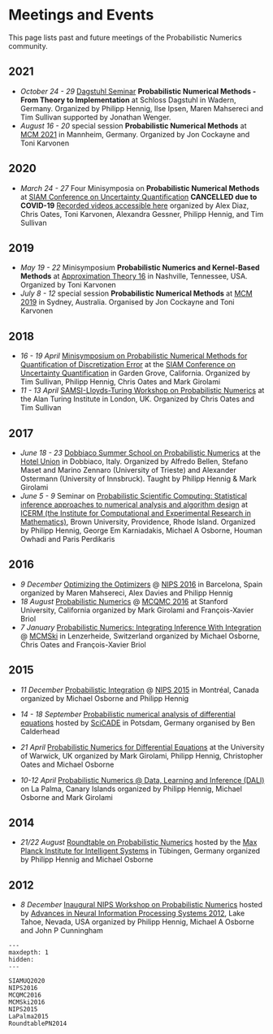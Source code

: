 # Meetings and Events

This page lists past and future meetings of the Probabilistic Numerics
community.

## 2021
* *October 24 - 29*
  [Dagstuhl Seminar](https://www.dagstuhl.de/en/program/calendar/semhp/?semnr=21432) **Probabilistic Numerical Methods - From Theory to Implementation** at Schloss Dagstuhl in Wadern, Germany. Organized by Philipp Hennig, Ilse Ipsen, Maren Mahsereci and Tim Sullivan supported by Jonathan Wenger.
* *August 16 - 20*
  special session **Probabilistic Numerical Methods** at [MCM 2021](https://www.uni-mannheim.de/mcm-2021/) in Mannheim, Germany. Organized by Jon Cockayne and Toni Karvonen

## 2020
* *March 24 - 27*
  Four Minisymposia on **Probabilistic Numerical Methods** at [SIAM Conference on Uncertainty Quantification](https://siam-uq20.ma.tum.de/)
  **CANCELLED due to COVID-19**
  [Recorded videos accessible here](SIAMUQ2020)
  organized by Alex Diaz, Chris Oates, Toni Karvonen, Alexandra Gessner, Philipp Hennig, and Tim Sullivan

## 2019
* *May 19 - 22*
  Minisymposium **Probabilistic Numerics and Kernel-Based Methods** at [Approximation Theory 16](https://my.vanderbilt.edu/at16/) in Nashville, Tennessee, USA. Organized by Toni Karvonen
* *July 8 - 12*
  special session **Probabilistic Numerical Methods** at [MCM 2019](http://www.mcm2019.unsw.edu.au/) in Sydney, Australia. Organised by Jon Cockayne and Toni Karvonen

## 2018
* *16 - 19 April*
  [Minisymposium on Probabilistic Numerical Methods for Quantification of Discretization Error](http://meetings.siam.org/sess/dsp_programsess.cfm?SESSIONCODE=63606) at the [SIAM Conference on Uncertainty Quantification](https://www.siam.org/meetings/uq18/) in Garden Grove, California.
  Organized by Tim Sullivan, Philipp Hennig, Chris Oates and Mark Girolami
* *11 - 13 April*
  [SAMSI-Lloyds-Turing Workshop on Probabilistic Numerics](https://prob-num.github.io) at the Alan Turing Institute in London, UK.
  Organized by Chris Oates and Tim Sullivan

## 2017
* *June 18 - 23*
  [Dobbiaco Summer School on Probabilistic Numerics](http://www.dmi.units.it/dobbiaco/)
  at the [Hotel Union](http://hotelunion.it) in Dobbiaco, Italy.
  Organized by Alfredo Bellen, Stefano Maset and Marino Zennaro (University of Trieste) and Alexander Ostermann (University of Innsbruck).
  Taught by Philipp Hennig & Mark Girolami
* *June 5 - 9*
  Seminar on [Probabilistic Scientific Computing: Statistical inference approaches to numerical analysis and algorithm design](https://icerm.brown.edu/topical_workshops/tw17-4-psc/)
  at [ICERM (the Institute for Computational and Experimental Research in Mathematics)](https://icerm.brown.edu/home/), Brown University, Providence, Rhode Island.
  Organized by Philipp Hennig, George Em Karniadakis, Michael A Osborne, Houman Owhadi and Paris Perdikaris

## 2016
* *9 December*
  [Optimizing the Optimizers](NIPS2016) @ [NIPS 2016](https://nips.cc/Conferences/2016)
  in Barcelona, Spain
  organized by Maren Mahsereci, Alex Davies and Philipp Hennig
* *18 August*
  [Probabilistic Numerics](MCQMC2016) @
  [MCQMC 2016](http://mcqmc2016.stanford.edu)
  at Stanford University, California
  organized by Mark Girolami and François-Xavier Briol
* *7 January*
  [Probabilistic Numerics: Integrating Inference With Integration](MCMSki2016) @  [MCMSki](http://www.pages.drexel.edu/~mwl25/mcmskiV/index.html)
  in Lenzerheide, Switzerland
  organized by Michael Osborne, Chris Oates and François-Xavier Briol


## 2015
* *11 December*
  [Probabilistic Integration](NIPS2015) @ [NIPS 2015](https://nips.cc/Conferences/2015)
  in Montréal, Canada
  organized by Michael Osborne and Philipp Hennig

* *14 - 18 September*
[Probabilistic numerical analysis of differential equations](http://scicade2015.math.uni-potsdam.de/scicade2015/minisymposiadetails.html#MS22)
hosted by [SciCADE](http://scicade2015.math.uni-potsdam.de/scicade2015/index.html) in Potsdam, Germany
organised by Ben Calderhead

* *21 April*
  [Probabilistic Numerics for Differential Equations](http://www2.warwick.ac.uk/fac/sci/statistics/crism/workshops/probnumerics)
  at the University of Warwick, UK
  organized by Mark Girolami, Philipp Hennig, Christopher Oates and Michael Osborne

* *10-12 April*
  [Probabilistic Numerics @ Data, Learning and Inference (DALI)](LaPalma2015)
  on La Palma, Canary Islands
  organized by Philipp Hennig, Michael Osborne and Mark Girolami

## 2014

* *21/22 August*
  [Roundtable on Probabilistic Numerics](RoundtablePN2014)
  hosted by the
  [Max Planck Institute for Intelligent Systems](http://is.tuebingen.mpg.de) in
  Tübingen, Germany
  organized by Philipp Hennig and Michael Osborne

## 2012

* *8 December*
  [Inaugural NIPS Workshop on Probabilistic Numerics](http://www.probabilistic-numerics.org/index_workshop.html)
  hosted by
  [Advances in Neural Information Processing Systems 2012](http://nips.cc/Conferences/2012/),
  Lake Tahoe, Nevada, USA
  organized by Philipp Hennig, Michael A Osborne and John P Cunningham


```{toctree}
---
maxdepth: 1
hidden:
---

SIAMUQ2020
NIPS2016
MCQMC2016
MCMSki2016
NIPS2015
LaPalma2015
RoundtablePN2014
```

